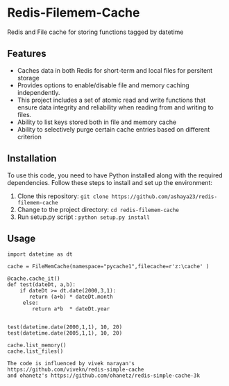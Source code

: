 # Redis-Filemem-Cache
Redis and File cache for storing functions tagged by datetime

## Features

- Caches data in both Redis for short-term and local files for persitent storage 
- Provides options to enable/disable file and memory caching independently.
- This project includes a set of atomic read and write functions that ensure data integrity and reliability when reading from and writing to files.
- Ability to list keys stored both in file and memory cache
- Ability to selectively purge certain cache entries based on different criterion 

## Installation

To use this code, you need to have Python installed along with the required dependencies. Follow these steps to install and set up the environment:

1. Clone this repository: `git clone https://github.com/ashaya23/redis-filemem-cache`
2. Change to the project directory: `cd redis-filemem-cache`
3. Run setup.py script : `python setup.py install` 


## Usage
   
   
    import datetime as dt
   
    cache = FileMemCache(namespace="pycache1",filecache=r'z:\cache' )

    @cache.cache_it()
    def test(dateDt, a,b):
        if dateDt >= dt.date(2000,3,1):
           return (a+b) * dateDt.month
         else:
            return a*b  * dateDt.year


    test(datetime.date(2000,1,1), 10, 20)
    test(datetime.date(2005,1,1), 10, 20)
                
    cache.list_memory()
    cache.list_files()

    The code is influenced by vivek narayan's  https://github.com/vivekn/redis-simple-cache
    and ohanetz's https://github.com/ohanetz/redis-simple-cache-3k

